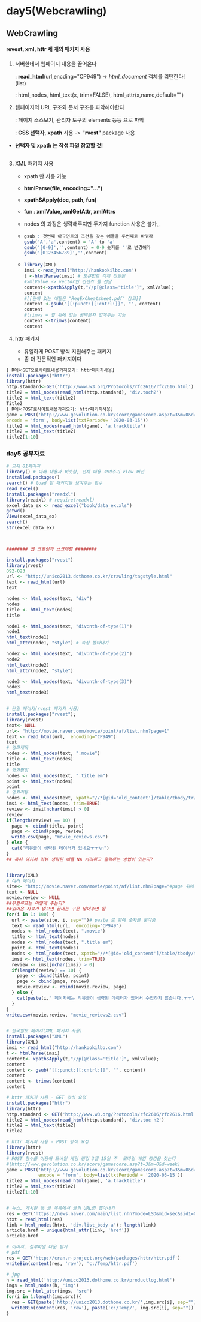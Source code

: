 # day5(Webcrawling)

## WebCrawling

#### revest, xml, httr 세 개의 패키지 사용



1. 서버한테서 웹페이지 내용을 끌어온다 

   : **read_html**(url,encding="CP949") -> *html_document* 객체를 리턴한다!(list)

   : html_nodes, html_text(x, trim=FALSE), html_attr(x,name,default="")

2. 웹페이지의 URL 구조와 문서 구조를 파악해야한다

   : 페이지 소스보기, 관리자 도구의 elements 등등 으로 파악

   : **CSS 선택자**, **xpath** 사용 -> **"rvest"** package 사용

- **선택자 및 xpath 는 작성 파일 참고할 것!**

```r

```



3. XML 패키지 사용

   - xpath 만 사용 가능

   - **htmlParse(file, encoding="…")**

   - **xpathSApply(doc, path, fun)** 

   - fun : **xmlValue, xmlGetAttr, xmlAttrs**

   - nodes 의 과정은 생략해주지만 두가지 function 사용은 불가,,

   - ```r
     gsub : 첫번째 아규먼트의 조건을 갖는 애들을 두번째로 바꿔라
     gsub('A','a',content) = 'A' to 'a'
     gsub('[0-9]','',content) = 0-9 숫자를 ''로 변경해라
     gsub('[0123456789]','',content)
     ```

   - ```r
     library(XML)
     imsi <-read_html("http://hankookilbo.com")
     t <-htmlParse(imsi) # 도큐먼트 객체 전달됨
     #xmlValue -> vector인 컨텐츠 를 전달
     content<-xpathSApply(t,"//p[@class='title']", xmlValue);
     content
     #[[안에 있는 애들은 "RegExCheatsheet.pdf" 참고]]
     content <-gsub("[[:punct:][:cntrl:]]", "", content)
     content
     #trimws = 앞 뒤에 있는 공백문자 없애주는 기능
     content <-trimws(content)
     content
     ```

4. httr 패키지

   - 유일하게 POST 방식 지원해주는 패키지
   - 좀 더 전문적인 패키지이다

```r
[ R에서GET으로사이트내용가져오기: httr패키지사용]
install.packages("httr")
library(httr)
http.standard<-GET('http://www.w3.org/Protocols/rfc2616/rfc2616.html')
title2 = html_nodes(read_html(http.standard), 'div.toch2')
title2 = html_text(title2)
Title2
[ R에서POST로사이트내용가져오기: httr패키지사용]
game = POST('http://www.gevolution.co.kr/score/gamescore.asp?t=3&m=0&d=week',
encode = 'form', body=list(txtPeriodW= '2020-03-15'))
title2 = html_nodes(read_html(game), 'a.tracktitle')
title2 = html_text(title2)
title2[1:10]
```







### day5 공부자료

```r
# 교재 81페이지
library() # 아래 내용과 비슷함, 전체 내용 보여주기 view 버전
installed.packages()
search() # load 된 패키지들 보여주는 함수
read_excel()
install.packages("readxl")
library(readxl) # require(readxl)
excel_data_ex <- read_excel("book/data_ex.xls")
getwd()
View(excel_data_ex)
search()
str(excel_data_ex)



######## 웹 크롤링과 스크래핑 ########

install.packages("rvest") 
library(rvest)
092-023
url <- "http://unico2013.dothome.co.kr/crawling/tagstyle.html"
text <- read_html(url)
text

nodes <- html_nodes(text, "div")
nodes
title <- html_text(nodes)
title

node1 <- html_nodes(text, "div:nth-of-type(1)")
node1
html_text(node1)
html_attr(node1, "style") # 속성 뽑아내기

node2 <- html_nodes(text, "div:nth-of-type(2)")
node2
html_text(node2)
html_attr(node2, "style")

node3 <- html_nodes(text, "div:nth-of-type(3)")
node3
html_text(node3)


# 단일 페이지(rvest 패키지 사용)
install.packages("rvest"); 
library(rvest)
text<- NULL
url<- "http://movie.naver.com/movie/point/af/list.nhn?page=1"
text <- read_html(url,  encoding="CP949")
text
# 영화제목
nodes <- html_nodes(text, ".movie")
title <- html_text(nodes)
title
# 영화평점
nodes <- html_nodes(text, ".title em")
point <- html_text(nodes)
point
# 영화리뷰 
nodes <- html_nodes(text, xpath="//*[@id='old_content']/table/tbody/tr/td[2]/text()")
imsi <- html_text(nodes, trim=TRUE)
review <- imsi[nchar(imsi) > 0] 
review
if(length(review) == 10) {
  page <- cbind(title, point)
  page <- cbind(page, review)
  write.csv(page, "movie_reviews.csv")
} else {
  cat("리뷰글이 생략된 데이터가 있네요ㅜㅜ\n")
}
## 혹시 여기서 리뷰 생략된 애들 NA 처리하고 출력하는 방법이 있는지?


library(XML)
# 여러 페이지
site<- "http://movie.naver.com/movie/point/af/list.nhn?page="#page 뒤에 숫자 달라짐
text <- NULL
movie.review <- NULL
##무한루프는 어떻게 주는지?
##읽어온 자료가 없으면 끝내는 구문 넣어주면 됨
for(i in 1: 100) {
  url <- paste(site, i, sep="")# paste 로 뒤에 숫자를 붙여줌
  text <- read_html(url,  encoding="CP949")
  nodes <- html_nodes(text, ".movie")
  title <- html_text(nodes)
  nodes <- html_nodes(text, ".title em")
  point <- html_text(nodes)
  nodes <- html_nodes(text, xpath="//*[@id='old_content']/table/tbody/tr/td[2]/text()")
  imsi <- html_text(nodes, trim=TRUE)
  review <- imsi[nchar(imsi) > 0] 
  if(length(review) == 10) {
    page <- cbind(title, point)
    page <- cbind(page, review)
    movie.review <- rbind(movie.review, page)
  } else {
    cat(paste(i," 페이지에는 리뷰글이 생략된 데이터가 있어서 수집하지 않습니다.ㅜㅜ\n"))
  }
}
write.csv(movie.review, "movie_reviews2.csv")


# 한국일보 페이지(XML 패키지 사용)
install.packages("XML")
library(XML)
imsi <- read_html("http://hankookilbo.com")
t <- htmlParse(imsi)
content<- xpathSApply(t,"//p[@class='title']", xmlValue); 
content
content <- gsub("[[:punct:][:cntrl:]]", "", content)
content
content <- trimws(content)
content

# httr 패키지 사용 - GET 방식 요청
install.packages("httr")
library(httr)
http.standard <- GET('http://www.w3.org/Protocols/rfc2616/rfc2616.html')
title2 = html_nodes(read_html(http.standard), 'div.toc h2')
title2 = html_text(title2)
title2

# httr 패키지 사용 - POST 방식 요청
library(httr)
library(rvest)
# POST 함수를 이용해 모바일 게임 랭킹 3월 15일 주  모바일 게임 랭킹을 찾는다
#(http://www.gevolution.co.kr/score/gamescore.asp?t=3&m=0&d=week) 
game = POST('http://www.gevolution.co.kr/score/gamescore.asp?t=3&m=0&d=week',
            encode = 'form', body=list(txtPeriodW = '2020-03-15'))
title2 = html_nodes(read_html(game), 'a.tracktitle')
title2 = html_text(title2)
title2[1:10]


# 뉴스, 게시판 등 글 목록에서 글의 URL만 뽑아내기 
res = GET('https://news.naver.com/main/list.nhn?mode=LSD&mid=sec&sid1=001')
htxt = read_html(res)
link = html_nodes(htxt, 'div.list_body a'); length(link)
article.href = unique(html_attr(link, 'href'))
article.href

# 이미지, 첨부파일 다운 받기 
# pdf
res = GET('http://cran.r-project.org/web/packages/httr/httr.pdf')
writeBin(content(res, 'raw'), 'c:/Temp/httr.pdf')

# jpg
h = read_html('http://unico2013.dothome.co.kr/productlog.html')
imgs = html_nodes(h, 'img')
img.src = html_attr(imgs, 'src')
for(i in 1:length(img.src)){
  res = GET(paste('http://unico2013.dothome.co.kr/',img.src[i], sep=""))
  writeBin(content(res, 'raw'), paste('c:/Temp/', img.src[i], sep=""))
} 

```

